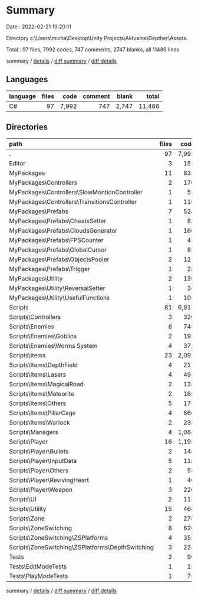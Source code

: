 # Summary

Date : 2022-02-21 19:20:11

Directory c:\Users\micha\Desktop\Unity Projects\Aktualne\Depther\Assets

Total : 97 files,  7992 codes, 747 comments, 2747 blanks, all 11486 lines

summary / [details](details.md) / [diff summary](diff.md) / [diff details](diff-details.md)

## Languages
| language | files | code | comment | blank | total |
| :--- | ---: | ---: | ---: | ---: | ---: |
| C# | 97 | 7,992 | 747 | 2,747 | 11,486 |

## Directories
| path | files | code | comment | blank | total |
| :--- | ---: | ---: | ---: | ---: | ---: |
| . | 97 | 7,992 | 747 | 2,747 | 11,486 |
| Editor | 3 | 152 | 5 | 49 | 206 |
| MyPackages | 11 | 833 | 125 | 303 | 1,261 |
| MyPackages\Controllers | 2 | 170 | 15 | 56 | 241 |
| MyPackages\Controllers\SlowMontionController | 1 | 52 | 4 | 16 | 72 |
| MyPackages\Controllers\TransitionsController | 1 | 118 | 11 | 40 | 169 |
| MyPackages\Prefabs | 7 | 524 | 51 | 174 | 749 |
| MyPackages\Prefabs\CheatsSetter | 1 | 83 | 2 | 25 | 110 |
| MyPackages\Prefabs\CloudsGenerator | 1 | 166 | 22 | 54 | 242 |
| MyPackages\Prefabs\FPSCounter | 1 | 41 | 3 | 12 | 56 |
| MyPackages\Prefabs\GlobalCursor | 1 | 85 | 1 | 27 | 113 |
| MyPackages\Prefabs\ObjectsPooler | 2 | 121 | 23 | 46 | 190 |
| MyPackages\Prefabs\Trigger | 1 | 28 | 0 | 10 | 38 |
| MyPackages\Utility | 2 | 139 | 59 | 73 | 271 |
| MyPackages\Utility\ReversalSetter | 1 | 34 | 7 | 16 | 57 |
| MyPackages\Utility\UsefulFunctions | 1 | 105 | 52 | 57 | 214 |
| Scripts | 81 | 6,917 | 593 | 2,353 | 9,863 |
| Scripts\Controllers | 3 | 320 | 20 | 117 | 457 |
| Scripts\Enemies | 8 | 745 | 86 | 245 | 1,076 |
| Scripts\Enemies\Goblins | 2 | 192 | 15 | 57 | 264 |
| Scripts\Enemies\Worms System | 4 | 372 | 49 | 131 | 552 |
| Scripts\Items | 23 | 2,092 | 185 | 719 | 2,996 |
| Scripts\Items\DepthField | 4 | 211 | 50 | 69 | 330 |
| Scripts\Items\Lasers | 4 | 493 | 34 | 151 | 678 |
| Scripts\Items\MagicalRoad | 2 | 133 | 12 | 51 | 196 |
| Scripts\Items\Meteorite | 2 | 185 | 14 | 65 | 264 |
| Scripts\Items\Others | 5 | 175 | 9 | 56 | 240 |
| Scripts\Items\PillarCage | 4 | 660 | 59 | 255 | 974 |
| Scripts\Items\Warlock | 2 | 235 | 7 | 72 | 314 |
| Scripts\Managers | 4 | 1,084 | 76 | 367 | 1,527 |
| Scripts\Player | 16 | 1,193 | 79 | 427 | 1,699 |
| Scripts\Player\Bullets | 2 | 144 | 7 | 53 | 204 |
| Scripts\Player\InputData | 5 | 118 | 8 | 35 | 161 |
| Scripts\Player\Others | 2 | 55 | 2 | 19 | 76 |
| Scripts\Player\RevivingHeart | 1 | 40 | 3 | 14 | 57 |
| Scripts\Player\Weapon | 3 | 226 | 22 | 80 | 328 |
| Scripts\UI | 2 | 115 | 3 | 35 | 153 |
| Scripts\Utility | 15 | 464 | 32 | 130 | 626 |
| Scripts\Zone | 2 | 278 | 35 | 98 | 411 |
| Scripts\ZoneSwitching | 8 | 626 | 77 | 215 | 918 |
| Scripts\ZoneSwitching\ZSPlatforms | 4 | 355 | 53 | 108 | 516 |
| Scripts\ZoneSwitching\ZSPlatforms\DepthSwitching | 3 | 224 | 35 | 71 | 330 |
| Tests | 2 | 90 | 24 | 42 | 156 |
| Tests\EditModeTests | 1 | 15 | 3 | 4 | 22 |
| Tests\PlayModeTests | 1 | 75 | 21 | 38 | 134 |

summary / [details](details.md) / [diff summary](diff.md) / [diff details](diff-details.md)